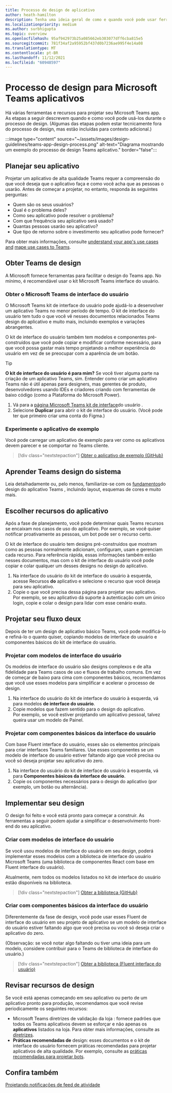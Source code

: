 ```yaml
---
title: Processo de design de aplicativo
author: heath-hamilton
description: Tenha uma ideia geral de como e quando você pode usar ferramentas e recursos da Microsoft para projetar um aplicativo Microsoft Teams eficaz.
ms.localizationpriority: medium
ms.author: surbhigupta
ms.topic: overview
ms.openlocfilehash: 95af942973b25a085662eb303077dff6cba815e5
ms.sourcegitcommit: 781f34af2a95952bf437d0b7236ae995f4e14a08
ms.translationtype: MT
ms.contentlocale: pt-BR
ms.lasthandoff: 11/12/2021
ms.locfileid: "60948597"
---
```

# <a name="design-process-for-microsoft-teams-apps"></a>Processo de design para Microsoft Teams aplicativos

Há várias ferramentas e recursos para projetar seu Microsoft Teams app. As etapas a seguir descrevem quando e como você pode usá-los durante o processo de design. (Algumas das etapas podem estar tecnicamente fora do processo de design, mas estão incluídas para contexto adicional.)

:::image type="content" source="~/assets/images/design-guidelines/teams-app-design-process.png" alt-text="Diagrama mostrando um exemplo do processo de design Teams aplicativo." border="false":::

## <a name="plan-your-app"></a>Planejar seu aplicativo

Projetar um aplicativo de alta qualidade Teams requer a compreensão do que você deseja que o aplicativo faça e como você acha que as pessoas o usarão. Antes de começar a projetar, no entanto, responda às seguintes perguntas:

* Quem são os seus usuários?
* Qual é o problema deles?
* Como seu aplicativo pode resolver o problema?
* Com que frequência seu aplicativo será usado?
* Quantas pessoas usarão seu aplicativo?
* Que tipo de retorno sobre o investimento seu aplicativo pode fornecer?

Para obter mais informações, consulte [understand your app's use cases and](~/concepts/design/understand-use-cases.md) [mape use cases to Teams](~/concepts/design/map-use-cases.md).

## <a name="get-teams-design-tools"></a>Obter Teams de design

A Microsoft fornece ferramentas para facilitar o design do Teams app. No mínimo, é recomendável usar o kit Microsoft Teams interface do usuário.

### <a name="get-the-microsoft-teams-ui-kit"></a>Obter o Microsoft Teams de interface do usuário

O Microsoft Teams kit de interface do usuário pode ajudá-lo a desenvolver um aplicativo Teams no menor período de tempo. O kit de interface do usuário tem tudo o que você vê nesses documentos relacionados Teams design do aplicativo e muito mais, incluindo exemplos e variações abrangentes.

O kit de interface do usuário também tem modelos e componentes pré-construídos que você pode copiar e modificar conforme necessário, para que você possa gastar mais tempo projetando a melhor experiência do usuário em vez de se preocupar com a aparência de um botão.

> [!TIP]
> **O kit de interface do usuário é para mim?** Se você tiver alguma parte na criação de um aplicativo Teams, sim. Entender como criar um aplicativo Teams não é útil apenas para designers, mas gerentes de produto, desenvolvedores usando IDEs e criadores criando com ferramentas de baixo código (como a Plataforma do Microsoft Power).

1. Vá para a [página Microsoft Teams kit de interface](https://www.figma.com/community/file/916836509871353159)do usuário .
1. Selecione **Duplicar** para abrir o kit de interface do usuário. (Você pode ter que primeiro criar uma conta do Figma.)

### <a name="try-the-sample-app"></a>Experimente o aplicativo de exemplo

Você pode carregar um aplicativo de exemplo para ver como os aplicativos devem parecer e se comportar no Teams cliente.

> [!div class="nextstepaction"]
> [Obter o aplicativo de exemplo (GitHub)](https://github.com/OfficeDev/Microsoft-Teams-Samples/tree/main/samples/tab-ui-templates/ts)

## <a name="learn-teams-design-system"></a>Aprender Teams design do sistema

Leia detalhadamente ou, pelo menos, familiarize-se com os [fundamentos](design-teams-app-fundamentals.md)do design do aplicativo Teams , incluindo layout, esquemas de cores e muito mais.

## <a name="choose-app-capabilities"></a>Escolher recursos do aplicativo

Após a fase de planejamento, você pode determinar quais Teams recursos se encaixam nos casos de uso do aplicativo. Por exemplo, se você quiser notificar proativamente as pessoas, um bot pode ser o recurso certo.

O kit de interface do usuário tem designs pré-construídos que mostram como as pessoas normalmente adicionam, configuram, usam e gerenciam cada recurso. Para referência rápida, essas informações também estão nesses documentos, mas com o kit de interface do usuário você pode copiar e colar qualquer um desses designs no design do aplicativo.

1. Na interface do usuário do kit de interface do usuário à esquerda, acesse Recursos **do** aplicativo e selecione o recurso que você deseja para seu aplicativo.
1. Copie o que você precisa dessa página para projetar seu aplicativo.<br />
   Por exemplo, se seu aplicativo dá suporte à autenticação com um único login, copie e colar o design para lidar com esse cenário exato.

## <a name="design-your-ux-flow"></a>Projetar seu fluxo deux

Depois de ter um design de aplicativo básico Teams, você pode modificá-lo e refiná-lo o quanto quiser, copiando modelos de interface do usuário e componentes básicos do kit de interface do usuário.

### <a name="design-with-ui-templates"></a>Projetar com modelos de interface do usuário

Os modelos de interface do usuário são designs complexos e de alta fidelidade para Teams casos de uso e fluxos de trabalho comuns. Em vez de começar de baixo para cima com componentes básicos, recomendamos que você use esses modelos para simplificar e acelerar o processo de design.

1. Na interface do usuário do kit de interface do usuário à esquerda, vá para modelos **de interface do usuário**.
1. Copie modelos que fazem sentido para o design do aplicativo.<br />
   Por exemplo, se você estiver projetando um aplicativo pessoal, talvez queira usar um modelo de Painel.

### <a name="design-with-basic-ui-components"></a>Projetar com componentes básicos da interface do usuário

Com base Fluent interface do usuário, esses são os elementos principais para criar interfaces Teams familiares. Use esses componentes se um modelo de interface do usuário estiver faltando algo que você precisa ou você só deseja projetar seu aplicativo do zero.

1. Na interface do usuário do kit de interface do usuário à esquerda, vá para **Componentes básicos da interface do usuário**.
1. Copie os componentes necessários para o design do aplicativo (por exemplo, um botão ou alternância).

## <a name="implement-your-design"></a>Implementar seu design

O design foi feito e você está pronto para começar a construir. As ferramentas a seguir podem ajudar a simplificar o desenvolvimento front-end do seu aplicativo.

### <a name="build-with-ui-templates"></a>Criar com modelos de interface do usuário

Se você usou modelos de interface do usuário em seu design, poderá implementar esses modelos com a biblioteca de interface do usuário Microsoft Teams (uma biblioteca de componentes React com base em Fluent interface do usuário).

Atualmente, nem todos os modelos listados no kit de interface do usuário estão disponíveis na biblioteca.

> [!div class="nextstepaction"]
> [Obter a biblioteca (GitHub)](https://github.com/OfficeDev/microsoft-teams-ui-component-library)

### <a name="build-with-basic-ui-components"></a>Criar com componentes básicos da interface do usuário

Diferentemente da fase de design, você pode usar esses Fluent de interface do usuário em seu projeto de aplicativo se um modelo de interface do usuário estiver faltando algo que você precisa ou você só deseja criar o aplicativo do zero. 

(Observação: se você notar algo faltando ou tiver uma ideia para um modelo, considere contribuir para o Teams de biblioteca de interface do usuário.)

> [!div class="nextstepaction"]
> [Obter a biblioteca (Fluent interface do usuário)](https://fluentsite.z22.web.core.windows.net/)

## <a name="review-design-resources"></a>Revisar recursos de design

Se você está apenas começando em seu aplicativo ou perto de um aplicativo pronto para produção, recomendamos que você revise periodicamente os seguintes recursos:

* Microsoft Teams diretrizes de validação da loja : fornece padrões que todos os Teams aplicativos devem se esforçar e não apenas os **aplicativos** listados na loja. Para obter mais informações, consulte as [diretrizes](~/concepts/deploy-and-publish/appsource/prepare/teams-store-validation-guidelines.md).
* **Práticas recomendadas de** design: esses documentos e o kit de interface do usuário fornecem práticas recomendadas para projetar aplicativos de alta qualidade. Por exemplo, consulte as [práticas recomendadas para projetar bots](~/bots/design/bots.md#best-practices).

## <a name="see-also"></a>Confira também

[Projetando notificações de feed de atividade](~/concepts/design/activity-feed-notifications.md)
